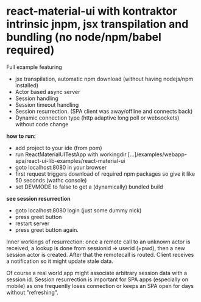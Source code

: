 # react-material-ui with kontraktor intrinsic jnpm, jsx transpilation and bundling (no node/npm/babel required)

Full example featuring

* jsx transpilation, automatic npm download (without having nodejs/npm installed)
* Actor based async server
* Session handling
* Session timeout handling
* Session resurrection. (SPA client was away/offline and connects back)
* Dynamic connection type (http adaptive long poll or websockets) without code change

**how to run:**

* add project to your ide (from pom)
* run ReactMaterialUITestApp with workingdir [...]/examples/webapp-spa/react-ui-lib-examples/react-material-ui
* goto localhost:8080 in your browser
* first request triggers download of required npm packages so give it like 50 seconds (wathc console)
* set DEVMODE to false to get a (dynamically) bundled build

**see session resurrection**

* goto localhost:8080 login (just some dummy nick)
* press greet button
* restart server
* press greet button again.

Inner workings of resurrection: once a remote call to an unknown actor is received, a lookup is done from sessionid => userid (+pwd), then
a new session actor is created. After that the remotecall is routed. Client receives a notification so it might update 
stale data.

Of course a real world app might associate arbitrary session data with a session id. Session resurrection is important
for SPA apps (especially on mobile) as one frequently loses connection or keeps an SPA open for days without "refreshing".